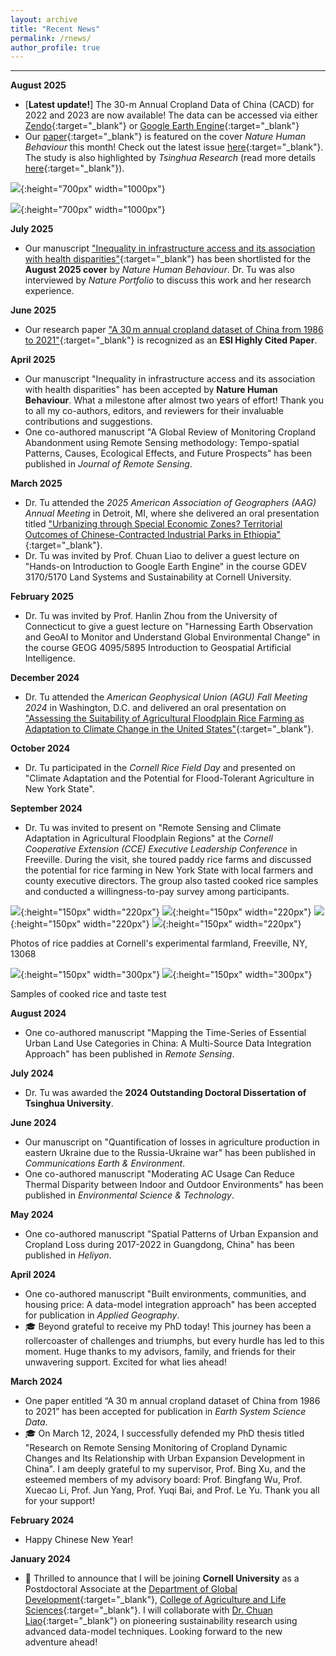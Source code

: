 ```yaml
---
layout: archive
title: "Recent News"
permalink: /rnews/
author_profile: true
---
```


--------------------------------------------------

**August 2025**

* [**Latest update!**] The 30-m Annual Cropland Data of China (CACD) for 2022 and 2023 are now available! The data can be accessed via either [Zendo](https://zenodo.org/records/16927779){:target="_blank"} or [Google Earth Engine](https://code.earthengine.google.com/5831d84eb0d767490c00a1ef686ff626){:target="_blank"} 
* Our [paper](https://www.nature.com/articles/s41562-025-02208-3){:target="_blank"} is featured on the cover *Nature Human Behaviour* this month! Check out the latest issue [here](https://www.nature.com/nathumbehav/volumes/9/issues/8){:target="_blank"}. The study is also highlighted by *Tsinghua Research* (read more details [here](https://www.tsinghua.edu.cn/en/Research/Research_Feature.htm){:target="_blank"}).

![](https://thutyecology.github.io/images/nhb-cover-202508.PNG){:height="700px" width="1000px"}

![](https://thutyecology.github.io/images/nhb-tsinghua-news.PNG){:height="700px" width="1000px"}


**July 2025**

* Our manuscript ["Inequality in infrastructure access and its association with health disparities"](https://www.nature.com/articles/s41562-025-02208-3){:target="_blank"} has been shortlisted for the **August 2025 cover** by *Nature Human Behaviour*. Dr. Tu was also interviewed by *Nature Portfolio* to discuss this work and her research experience.


**June 2025**

* Our research paper ["A 30 m annual cropland dataset of China from 1986 to 2021"](https://essd.copernicus.org/articles/16/2297/2024/essd-16-2297-2024.html){:target="_blank"} is recognized as an **ESI Highly Cited Paper**.

**April 2025**

* Our manuscript "Inequality in infrastructure access and its association with health disparities" has been accepted by **Nature Human Behaviour**. What a milestone after almost two years of effort! Thank you to all my co-authors, editors, and reviewers for their invaluable contributions and suggestions.
* One co-authored manuscript "A Global Review of Monitoring Cropland Abandonment using Remote Sensing methodology: Tempo-spatial Patterns, Causes, Ecological Effects, and Future Prospects" has been published in *Journal of Remote Sensing*.

**March 2025**

* Dr. Tu attended the *2025 American Association of Geographers (AAG) Annual Meeting* in Detroit, MI, where she delivered an oral presentation titled ["Urbanizing through Special Economic Zones? Territorial Outcomes of Chinese-Contracted Industrial Parks in Ethiopia"](https://aag.secure-platform.com/aag2025/solicitations/82/sessiongallery/22808/application/40655){:target="_blank"}.
* Dr. Tu was invited by Prof. Chuan Liao to deliver a guest lecture on "Hands-on Introduction to Google Earth Engine" in the course GDEV 3170/5170 Land Systems and Sustainability at Cornell University.

**February 2025**

* Dr. Tu was invited by Prof. Hanlin Zhou from the University of Connecticut to give a guest lecture on "Harnessing Earth Observation and GeoAI to Monitor and Understand Global Environmental Change" in the course GEOG 4095/5895 Introduction to Geospatial Artificial Intelligence.

**December 2024**

* Dr. Tu attended the *American Geophysical Union (AGU) Fall Meeting 2024* in Washington, D.C. and delivered an oral presentation on ["Assessing the Suitability of Agricultural Floodplain Rice Farming as Adaptation to Climate Change in the United States"](https://agu.confex.com/agu/agu24/meetingapp.cgi/Paper/1538342){:target="_blank"}.

**October 2024**

* Dr. Tu participated in the *Cornell Rice Field Day* and presented on "Climate Adaptation and the Potential for Flood-Tolerant Agriculture in New York State".

**September 2024**

* Dr. Tu was invited to present on "Remote Sensing and Climate Adaptation in Agricultural Floodplain Regions" at the *Cornell Cooperative Extension (CCE) Executive Leadership Conference* in Freeville. During the visit, she toured paddy rice farms and discussed the potential for rice farming in New York State with local farmers and county executive directors. The group also tasted cooked rice samples and conducted a willingness-to-pay survey among participants.

![](https://thutyecology.github.io/images/rice-paddy-1.jpg){:height="150px" width="220px"}
![](https://thutyecology.github.io/images/rice-paddy-5.jpg){:height="150px" width="220px"}
![](https://thutyecology.github.io/images/rice-paddy-3.jpg){:height="150px" width="220px"}
![](https://thutyecology.github.io/images/rice-paddy-2.jpg){:height="150px" width="220px"}

Photos of rice paddies at Cornell's experimental farmland, Freeville, NY, 13068

![](https://thutyecology.github.io/images/rice-paddy-6.jpg){:height="150px" width="300px"}
![](https://thutyecology.github.io/images/rice-paddy-4.jpg){:height="150px" width="300px"}

Samples of cooked rice and taste test


**August 2024**
* One co-authored manuscript "Mapping the Time-Series of Essential Urban Land Use Categories in China: A Multi-Source Data Integration Approach" has been published in *Remote Sensing*.

**July 2024**
* Dr. Tu was awarded the **2024 Outstanding Doctoral Dissertation of Tsinghua University**.

**June 2024**
* Our manuscript on "Quantification of losses in agriculture production in eastern Ukraine due to the Russia-Ukraine war" has been published in *Communications Earth & Environment*.
* One co-authored manuscript "Moderating AC Usage Can Reduce Thermal Disparity between Indoor and Outdoor Environments" has been published in *Environmental Science & Technology*.

**May 2024**
* One co-authored manuscript "Spatial Patterns of Urban Expansion and Cropland Loss during 2017-2022 in Guangdong, China" has been published in *Heliyon*.

**April 2024**
* One co-authored manuscript "Built environments, communities, and housing price: A data-model integration approach" has been accepted for publication in *Applied Geography*.
* 🎓 Beyond grateful to receive my PhD today! This journey has been a rollercoaster of challenges and triumphs, but every hurdle has led to this moment. Huge thanks to my advisors, family, and friends for their unwavering support. Excited for what lies ahead!

**March 2024**
* One paper entitled “A 30 m annual cropland dataset of China from 1986 to 2021” has been accepted for publication in *Earth System Science Data*.
* 🎓 On March 12, 2024, I successfully defended my PhD thesis titled "Research on Remote Sensing Monitoring of Cropland Dynamic Changes and Its Relationship with Urban Expansion Development in China". I am deeply grateful to my supervisor, Prof. Bing Xu, and the esteemed members of my advisory board: Prof. Bingfang Wu, Prof. Xuecao Li, Prof. Jun Yang, Prof. Yuqi Bai, and Prof. Le Yu. Thank you all for your support!

**February 2024**
* Happy Chinese New Year!

**January 2024**  
* 🌟 Thrilled to announce that I will be joining **Cornell University** as a Postdoctoral Associate at the [Department of Global Development](https://cals.cornell.edu/global-development){:target="_blank"}, [College of Agriculture and Life Sciences](https://cals.cornell.edu/){:target="_blank"}. I will collaborate with [Dr. Chuan Liao](https://cals.cornell.edu/chuan-liao){:target="_blank"} on pioneering sustainability research using advanced data-model techniques. Looking forward to the new adventure ahead!
